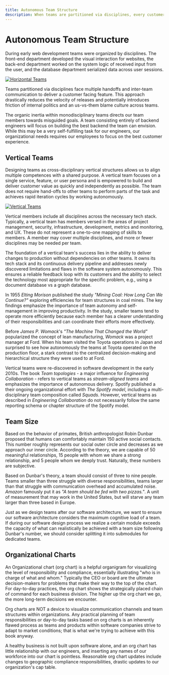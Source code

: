 ```yaml
---
title: Autonomous Team Structure
description: When teams are partitioned via disciplines, every customer-facing feature has multiple inter-team handoffs and inter-team communication to perform. This approach drastically reduces the velocity of releases and potentially introduces friction of internal politics and an us-vs-them blame culture across teams.
---
```


# Autonomous Team Structure

During early web development teams were organized by disciplines. The front-end department developed the visual interaction for websites, the back-end department worked on the system logic of received input from the user, and the database department serialized data across user sessions.

[![Horizontal Teams](../../assets/images/book/collaborating-within-a-company/horizontal-teams.webp)](../../assets/images/book/collaborating-within-a-company/horizontal-teams.png)

Teams partitioned via disciplines face multiple handoffs and inter-team communication to deliver a customer facing feature. This approach drastically reduces the velocity of releases and potentially introduces friction of internal politics and an us-vs-them blame culture across teams.

The organic inertia within monodisciplinary teams directs our team members towards misguided goals. A team consisting entirely of backend engineers will focus on building the best backend the team can envision. While this may be a very self-fulfilling task for our engineers, our organizational needs requires our employees to focus on the best customer experience.

## Vertical Teams

Designing teams as cross-disciplinary vertical structures allows us to align multiple competences with a shared purpose. A vertical team focuses on a single service, feature, or user persona and is empowered to build and deliver customer value as quickly and independently as possible. The team does not require hand-offs to other teams to perform parts of the task and achieves rapid iteration cycles by working autonomously.

[![Vertical Teams](../../assets/images/book/collaborating-within-a-company/vertical-teams.webp)](../../assets/images/book/collaborating-within-a-company/vertical-teams.png)

Vertical members include all disciplines across the necessary tech stack. Typically, a vertical team has members versed in the areas of project management, security, infrastructure, development, metrics and monitoring, and UX. These do not represent a one-to-one mapping of skills to members. A member may cover multiple disciplines, and more or fewer disciplines may be needed per team.

The foundation of a vertical team's success lies in the ability to deliver changes to production without dependencies on other teams. It owns its tech stack and its continuous delivery pipeline and addresses newly discovered limitations and flaws in the software system autonomously. This ensures a reliable feedback loop with its customers and the ability to select the technology most appropriate for the specific problem, e.g., using a document database vs a graph database.

In 1955 *Elting Morison* published the study *"Mining Coal: How Long Can We Continue?"* exploring efficiencies for team structures in coal mines. The key findings emphasize the importance of team autonomy and self-management in improving productivity. In the study, smaller teams tend to operate more efficiently because each member has a clearer understanding of their responsibilities and can coordinate their efforts more effectively.

Before *James P. Womack*'s *"The Machine That Changed the World"* popularized the concept of lean manufacturing, *Womack* was a project manager at Ford. When his team visited the Toyota operations in Japan and surprised to see how autonomously the teams at Toyota operated on the production floor, a stark contrast to the centralized decision-making and hierarchical structure they were used to at Ford.

Vertical teams were re-discovered in software development in the early 2010s. The book *Team topologies* - a major influence for *Engineering Collaboration* - refers to vertical teams as *stream-aligned teams* and emphasizes the importance of autonomous delivery. Spotify published a their ongoing organizational effort with *The Spotify model*, including a multi-disciplinary team composition called *Squads*. However, vertical teams as described in *Engineering Collaboration* do not necessarily follow the same reporting schema or chapter structure of the Spotify model.

## Team Size

Based on the behavior of primates, British anthropologist Robin Dunbar proposed that humans can comfortably maintain 150 active social contacts. This number roughly represents our social outer circle and decreases as we approach our inner circle. According to the theory, we are capable of 50 meaningful relationships, 15 people with whom we share a strong relationship, and 5 people whom we deeply trust. Naturally, these numbers are subjective.

Based on Dunbar's theory, a team should consist of three to nine people. Teams smaller than three struggle with diverse responsibilities, teams larger than that struggle with communication overhead and accumulated noise. *Amazon* famously put it as *"A team should be fed with two pizzas."*. A unit of measurement that may work in the United States, but will starve any team larger than three based in Europe.

Just as we design teams after our software architecture, we want to ensure our software architecture considers the maximum cognitive load of a team. If during our software design process we realize a certain module exceeds the capacity of what can realistically be achieved with a team size following Dunbar's number, we should consider splitting it into submodules for dedicated teams.

## Organizational Charts

An Organizational chart (org chart) is a helpful organigram for visualizing the level of responsibility and compliance, essentially illustrating "who is in charge of what and whom." Typically the CEO or board are the ultimate decision-makers for problems that make their way to the top of the chart. For day-to-day practices, the org chart shows the strategically placed chain of command for each business division. The higher up the org chart we go, the more long-term decisions we encounter.

Org charts are NOT a device to visualize communication channels and team structures within organizations. Any practical planning of team responsibilities or day-to-day tasks based on org charts is an inherently flawed process as teams and products within software companies strive to adapt to market conditions; that is what we're trying to achieve with this book anyway.

A healthy business is not built upon software alone, and an org chart has little relationship with our engineers, and inserting any names of our workforce into our chart is pointless. Reasonable org chart updates include changes to geographic compliance responsibilities, drastic updates to our organization's cap table.
